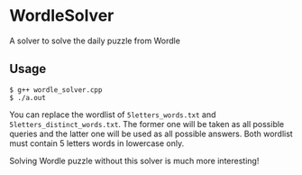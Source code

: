 # WordleSolver

A solver to solve the daily puzzle from Wordle

## Usage

```console
$ g++ wordle_solver.cpp
$ ./a.out
```

You can replace the wordlist of `5letters_words.txt` and
`5letters_distinct_words.txt`. The former one will be taken as all possible
queries and the latter one will be used as all possible answers. Both wordlist
must contain 5 letters words in lowercase only.

Solving Wordle puzzle without this solver is much more interesting!

